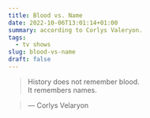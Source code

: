 ```yaml
---
title: Blood vs. Name
date: 2022-10-06T13:01:14+01:00
summary: according to Corlys Valeryon.
tags:
  - tv shows
slug: blood-vs-name
draft: false
---
```


> History does not remember blood.  
> It remembers names.

> &mdash; Corlys Velaryon
